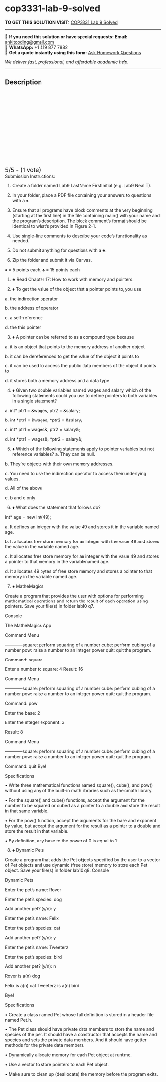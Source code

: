 # cop3331-lab-9-solved
**TO GET THIS SOLUTION VISIT:** [COP3331 Lab 9 Solved](https://www.ankitcodinghub.com/product/cop3331-lab9-solved-2/)


---

📩 **If you need this solution or have special requests:** **Email:** ankitcoding@gmail.com  
📱 **WhatsApp:** +1 419 877 7882  
📄 **Get a quote instantly using this form:** [Ask Homework Questions](https://www.ankitcodinghub.com/services/ask-homework-questions/)

*We deliver fast, professional, and affordable academic help.*

---

<h2>Description</h2>



<div class="kk-star-ratings kksr-auto kksr-align-center kksr-valign-top" data-payload="{&quot;align&quot;:&quot;center&quot;,&quot;id&quot;:&quot;112749&quot;,&quot;slug&quot;:&quot;default&quot;,&quot;valign&quot;:&quot;top&quot;,&quot;ignore&quot;:&quot;&quot;,&quot;reference&quot;:&quot;auto&quot;,&quot;class&quot;:&quot;&quot;,&quot;count&quot;:&quot;1&quot;,&quot;legendonly&quot;:&quot;&quot;,&quot;readonly&quot;:&quot;&quot;,&quot;score&quot;:&quot;5&quot;,&quot;starsonly&quot;:&quot;&quot;,&quot;best&quot;:&quot;5&quot;,&quot;gap&quot;:&quot;4&quot;,&quot;greet&quot;:&quot;Rate this product&quot;,&quot;legend&quot;:&quot;5\/5 - (1 vote)&quot;,&quot;size&quot;:&quot;24&quot;,&quot;title&quot;:&quot;COP3331 Lab 9 Solved&quot;,&quot;width&quot;:&quot;138&quot;,&quot;_legend&quot;:&quot;{score}\/{best} - ({count} {votes})&quot;,&quot;font_factor&quot;:&quot;1.25&quot;}">

<div class="kksr-stars">

<div class="kksr-stars-inactive">
            <div class="kksr-star" data-star="1" style="padding-right: 4px">


<div class="kksr-icon" style="width: 24px; height: 24px;"></div>
        </div>
            <div class="kksr-star" data-star="2" style="padding-right: 4px">


<div class="kksr-icon" style="width: 24px; height: 24px;"></div>
        </div>
            <div class="kksr-star" data-star="3" style="padding-right: 4px">


<div class="kksr-icon" style="width: 24px; height: 24px;"></div>
        </div>
            <div class="kksr-star" data-star="4" style="padding-right: 4px">


<div class="kksr-icon" style="width: 24px; height: 24px;"></div>
        </div>
            <div class="kksr-star" data-star="5" style="padding-right: 4px">


<div class="kksr-icon" style="width: 24px; height: 24px;"></div>
        </div>
    </div>

<div class="kksr-stars-active" style="width: 138px;">
            <div class="kksr-star" style="padding-right: 4px">


<div class="kksr-icon" style="width: 24px; height: 24px;"></div>
        </div>
            <div class="kksr-star" style="padding-right: 4px">


<div class="kksr-icon" style="width: 24px; height: 24px;"></div>
        </div>
            <div class="kksr-star" style="padding-right: 4px">


<div class="kksr-icon" style="width: 24px; height: 24px;"></div>
        </div>
            <div class="kksr-star" style="padding-right: 4px">


<div class="kksr-icon" style="width: 24px; height: 24px;"></div>
        </div>
            <div class="kksr-star" style="padding-right: 4px">


<div class="kksr-icon" style="width: 24px; height: 24px;"></div>
        </div>
    </div>
</div>


<div class="kksr-legend" style="font-size: 19.2px;">
            5/5 - (1 vote)    </div>
    </div>
Submission Instructions:

1. Create a folder named Lab9 LastName FirstInitial (e.g. Lab9 Neal T).

2. In your folder, place a PDF file containing your answers to questions with a ♦.

4. Ensure that all programs have block comments at the very beginning (starting at the first line) in the file containing main() with your name and the program’s description. The block comment’s format should be identical to what’s provided in Figure 2-1.

5. Use single-line comments to describe your code’s functionality as needed.

6. Do not submit anything for questions with a ♣.

7. Zip the folder and submit it via Canvas.

♦ = 5 points each, ♠ = 15 points each

1. ♣ Read Chapter 17: How to work with memory and pointers.

2. ♦ To get the value of the object that a pointer points to, you use

a. the indirection operator

b. the address of operator

c. a self-reference

d. the this pointer

3. ♦ A pointer can be referred to as a compound type because

a. it is an object that points to the memory address of another object

b. it can be dereferenced to get the value of the object it points to

c. it can be used to access the public data members of the object it points to

d. it stores both a memory address and a data type

4. ♦ Given two double variables named wages and salary, which of the following statements could you use to define pointers to both variables in a single statement?

a. int* ptr1 = &amp;wages, ptr2 = &amp;salary;

b. int *ptr1 = &amp;wages, *ptr2 = &amp;salary;

c. int* ptr1 = wages&amp;, ptr2 = salary&amp;;

d. int *ptr1 = wages&amp;, *ptr2 = salary&amp;;

5. ♦ Which of the following statements apply to pointer variables but not reference variables? a. They can be null.

b. They’re objects with their own memory addresses.

c. You need to use the indirection operator to access their underlying values.

d. All of the above

e. b and c only

6. ♦ What does the statement that follows do?

int* age = new int(49);

a. It defines an integer with the value 49 and stores it in the variable named age.

b. It allocates free store memory for an integer with the value 49 and stores the value in the variable named age.

c. It allocates free store memory for an integer with the value 49 and stores a pointer to that memory in the variablenamed age.

d. It allocates 49 bytes of free store memory and stores a pointer to that memory in the variable named age.

7. ♠ MatheMagics

Create a program that provides the user with options for performing mathematical operations and return the result of each operation using pointers. Save your file(s) in folder lab10 q7.

Console

The MatheMagics App

Command Menu

————square: perform squaring of a number cube: perform cubing of a number pow: raise a number to an integer power quit: quit the program.

Command: square

Enter a number to square: 4 Result: 16

Command Menu

————square: perform squaring of a number cube: perform cubing of a number pow: raise a number to an integer power quit: quit the program.

Command: pow

Enter the base: 2

Enter the integer exponent: 3

Result: 8

Command Menu

————square: perform squaring of a number cube: perform cubing of a number pow: raise a number to an integer power quit: quit the program.

Command: quit Bye!

Specifications

• Write three mathematical functions named square(), cube(), and pow() without using any of the built-in math libraries such as the cmath library.

• For the square() and cube() functions, accept the argument for the number to be squared or cubed as a pointer to a double and store the result in that same variable.

• For the pow() function, accept the arguments for the base and exponent by value, but accept the argument for the result as a pointer to a double and store the result in that variable.

• By definition, any base to the power of 0 is equal to 1.

8. ♠ Dynamic Pets

Create a program that adds the Pet objects specified by the user to a vector of Pet objects and use dynamic (free store) memory to store each Pet object. Save your file(s) in folder lab10 q8. Console

Dynamic Pets

Enter the pet’s name: Rover

Enter the pet’s species: dog

Add another pet? (y/n): y

Enter the pet’s name: Felix

Enter the pet’s species: cat

Add another pet? (y/n): y

Enter the pet’s name: Tweeterz

Enter the pet’s species: bird

Add another pet? (y/n): n

Rover is a(n) dog

Felix is a(n) cat Tweeterz is a(n) bird

Bye!

Specifications

• Create a class named Pet whose full definition is stored in a header file named Pet.h.

• The Pet class should have private data members to store the name and species of the pet. It should have a constructor that accepts the name and species and sets the private data members. And it should have getter methods for the private data members.

• Dynamically allocate memory for each Pet object at runtime.

• Use a vector to store pointers to each Pet object.

• Make sure to clean up (deallocate) the memory before the program exits.
